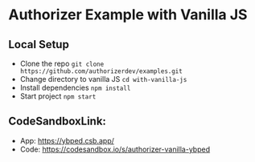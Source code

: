 # Authorizer Example with Vanilla JS

## Local Setup

- Clone the repo `git clone https://github.com/authorizerdev/examples.git`
- Change directory to vanilla JS `cd with-vanilla-js`
- Install dependencies `npm install`
- Start project `npm start`

## CodeSandboxLink:

- App: https://ybped.csb.app/
- Code: https://codesandbox.io/s/authorizer-vanilla-ybped

